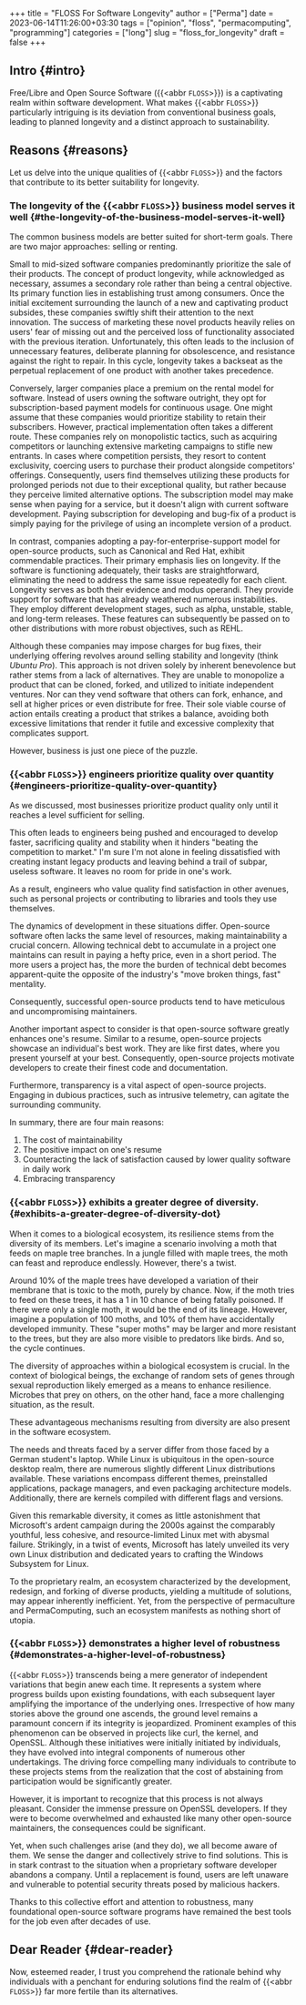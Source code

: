 +++
title = "FLOSS For Software Longevity"
author = ["Perma"]
date = 2023-06-14T11:26:00+03:30
tags = ["opinion", "floss", "permacomputing", "programming"]
categories = ["long"]
slug = "floss_for_longevity"
draft = false
+++

## Intro {#intro}

Free/Libre and Open Source Software ({{<abbr `FLOSS`>}}) is a captivating realm within software development. What makes {{<abbr `FLOSS`>}} particularly intriguing is its deviation from conventional business goals, leading to planned longevity and a distinct approach to sustainability.

## Reasons {#reasons}

Let us delve into the unique qualities of {{<abbr `FLOSS`>}} and the factors that contribute to its better suitability for longevity.

### The longevity of the {{<abbr `FLOSS`>}} business model serves it well {#the-longevity-of-the-business-model-serves-it-well}

The common business models are better suited for short-term goals. There are two major approaches: selling or renting.

Small to mid-sized software companies predominantly prioritize the sale of their products. The concept of product longevity, while acknowledged as necessary, assumes a secondary role rather than being a central objective. Its primary function lies in establishing trust among consumers. Once the initial excitement surrounding the launch of a new and captivating product subsides, these companies swiftly shift their attention to the next innovation. The success of marketing these novel products heavily relies on users' fear of missing out and the perceived loss of functionality associated with the previous iteration. Unfortunately, this often leads to the inclusion of unnecessary features, deliberate planning for obsolescence, and resistance against the right to repair. In this cycle, longevity takes a backseat as the perpetual replacement of one product with another takes precedence.

Conversely, larger companies place a premium on the rental model for software. Instead of users owning the software outright, they opt for subscription-based payment models for continuous usage. One might assume that these companies would prioritize stability to retain their subscribers. However, practical implementation often takes a different route. These companies rely on monopolistic tactics, such as acquiring competitors or launching extensive marketing campaigns to stifle new entrants. In cases where competition persists, they resort to content exclusivity, coercing users to purchase their product alongside competitors' offerings. Consequently, users find themselves utilizing these products for prolonged periods not due to their exceptional quality, but rather because they perceive limited alternative options. The subscription model may make sense when paying for a service, but it doesn't align with current software development. Paying subscription for developing and bug-fix of a product is simply paying for the privilege of using an incomplete version of a product.

In contrast, companies adopting a pay-for-enterprise-support model for open-source products, such as Canonical and Red Hat, exhibit commendable practices. Their primary emphasis lies on longevity. If the software is functioning adequately, their tasks are straightforward, eliminating the need to address the same issue repeatedly for each client. Longevity serves as both their evidence and modus operandi. They provide support for software that has already weathered numerous instabilities. They employ different development stages, such as alpha, unstable, stable, and long-term releases. These features can subsequently be passed on to other distributions with more robust objectives, such as REHL.

Although these companies may impose charges for bug fixes, their underlying offering revolves around selling stability and longevity (think _Ubuntu Pro_). This approach is not driven solely by inherent benevolence but rather stems from a lack of alternatives. They are unable to monopolize a product that can be cloned, forked, and utilized to initiate independent ventures. Nor can they vend software that others can fork, enhance, and sell at higher prices or even distribute for free. Their sole viable course of action entails creating a product that strikes a balance, avoiding both excessive limitations that render it futile and excessive complexity that complicates support.

However, business is just one piece of the puzzle.

### {{<abbr `FLOSS`>}} engineers prioritize quality over quantity {#engineers-prioritize-quality-over-quantity}

As we discussed, most businesses prioritize product quality only until it reaches a level sufficient for selling.

This often leads to engineers being pushed and encouraged to develop faster, sacrificing quality and stability when it hinders "beating the competition to market." I'm sure I'm not alone in feeling dissatisfied with creating instant legacy products and leaving behind a trail of subpar, useless software. It leaves no room for pride in one's work.

As a result, engineers who value quality find satisfaction in other avenues, such as personal projects or contributing to libraries and tools they use themselves.

The dynamics of development in these situations differ. Open-source software often lacks the same level of resources, making maintainability a crucial concern. Allowing technical debt to accumulate in a project one maintains can result in paying a hefty price, even in a short period. The more users a project has, the more the burden of technical debt becomes apparent-quite the opposite of the industry's "move broken things, fast" mentality.

Consequently, successful open-source products tend to have meticulous and uncompromising maintainers.

Another important aspect to consider is that open-source software greatly enhances one's resume. Similar to a resume, open-source projects showcase an individual's best work. They are like first dates, where you present yourself at your best. Consequently, open-source projects motivate developers to create their finest code and documentation.

Furthermore, transparency is a vital aspect of open-source projects. Engaging in dubious practices, such as intrusive telemetry, can agitate the surrounding community.

In summary, there are four main reasons:

1. The cost of maintainability
2. The positive impact on one's resume
3. Counteracting the lack of satisfaction caused by lower quality software in daily work
4. Embracing transparency

### {{<abbr `FLOSS`>}} exhibits a greater degree of diversity. {#exhibits-a-greater-degree-of-diversity-dot}

When it comes to a biological ecosystem, its resilience stems from the diversity of its members. Let's imagine a scenario involving a moth that feeds on maple tree branches. In a jungle filled with maple trees, the moth can feast and reproduce endlessly. However, there's a twist.

Around 10% of the maple trees have developed a variation of their membrane that is toxic to the moth, purely by chance. Now, if the moth tries to feed on these trees, it has a 1 in 10 chance of being fatally poisoned. If there were only a single moth, it would be the end of its lineage. However, imagine a population of 100 moths, and 10% of them have accidentally developed immunity. These "super moths" may be larger and more resistant to the trees, but they are also more visible to predators like birds. And so, the cycle continues.

The diversity of approaches within a biological ecosystem is crucial. In the context of biological beings, the exchange of random sets of genes through sexual reproduction likely emerged as a means to enhance resilience. Microbes that prey on others, on the other hand, face a more challenging situation, as the result.

These advantageous mechanisms resulting from diversity are also present in the software ecosystem.

The needs and threats faced by a server differ from those faced by a German student's laptop. While Linux is ubiquitous in the open-source desktop realm, there are numerous slightly different Linux distributions available. These variations encompass different themes, preinstalled applications, package managers, and even packaging architecture models. Additionally, there are kernels compiled with different flags and versions.

Given this remarkable diversity, it comes as little astonishment that Microsoft's ardent campaign during the 2000s against the comparably youthful, less cohesive, and resource-limited Linux met with abysmal failure. Strikingly, in a twist of events, Microsoft has lately unveiled its very own Linux distribution and dedicated years to crafting the Windows Subsystem for Linux.

To the proprietary realm, an ecosystem characterized by the development, redesign, and forking of diverse products, yielding a multitude of solutions, may appear inherently inefficient. Yet, from the perspective of permaculture and PermaComputing, such an ecosystem manifests as nothing short of utopia.

### {{<abbr `FLOSS`>}} demonstrates a higher level of robustness {#demonstrates-a-higher-level-of-robustness}

{{<abbr `FLOSS`>}} transcends being a mere generator of independent variations that begin anew each time. It represents a system where progress builds upon existing foundations, with each subsequent layer amplifying the importance of the underlying ones. Irrespective of how many stories above the ground one ascends, the ground level remains a paramount concern if its integrity is jeopardized. Prominent examples of this phenomenon can be observed in projects like curl, the kernel, and OpenSSL. Although these initiatives were initially initiated by individuals, they have evolved into integral components of numerous other undertakings. The driving force compelling many individuals to contribute to these projects stems from the realization that the cost of abstaining from participation would be significantly greater.

However, it is important to recognize that this process is not always pleasant. Consider the immense pressure on OpenSSL developers. If they were to become overwhelmed and exhausted like many other open-source maintainers, the consequences could be significant.

Yet, when such challenges arise (and they do), we all become aware of them. We sense the danger and collectively strive to find solutions. This is in stark contrast to the situation when a proprietary software developer abandons a company. Until a replacement is found, users are left unaware and vulnerable to potential security threats posed by malicious hackers.

Thanks to this collective effort and attention to robustness, many foundational open-source software programs have remained the best tools for the job even after decades of use.

## Dear Reader {#dear-reader}

Now, esteemed reader, I trust you comprehend the rationale behind why individuals with a penchant for enduring solutions find the realm of {{<abbr `FLOSS`>}} far more fertile than its alternatives.

